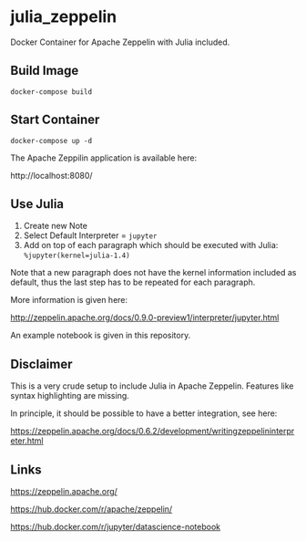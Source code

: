 # julia_zeppelin
Docker Container for Apache Zeppelin with Julia included.

## Build Image

    docker-compose build

## Start Container

    docker-compose up -d

The Apache Zeppilin application is available here:

http://localhost:8080/

## Use Julia

1. Create new Note
2. Select Default Interpreter = `jupyter`
3. Add on top of each paragraph which should be executed with Julia:
`%jupyter(kernel=julia-1.4)`

Note that a new paragraph does not have the kernel information included as default, thus the last step has to be repeated for each paragraph.

More information is given here:

http://zeppelin.apache.org/docs/0.9.0-preview1/interpreter/jupyter.html

An example notebook is given in this repository.

## Disclaimer

This is a very crude setup to include Julia in Apache Zeppelin. Features like syntax highlighting are missing.

In principle, it should be possible to have a better integration, see here:

https://zeppelin.apache.org/docs/0.6.2/development/writingzeppelininterpreter.html

## Links

https://zeppelin.apache.org/

https://hub.docker.com/r/apache/zeppelin/

https://hub.docker.com/r/jupyter/datascience-notebook
